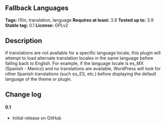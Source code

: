 ## Fallback Languages ##

**Tags:** l10n, translation, language
**Requires at least:** 3.9
**Tested up to:** 3.9
**Stable tag:** 0.1
**License:** GPLv2

## Description ##

If translations are not available for a specific language locale, this plugin will attempt to load alternate translation locales in the same language before falling back to English.  For example, if the language locale is es_MX (Spanish - Mexico) and no translations are available, WordPress will look for other Spanish translations (such es_ES, etc.) before displaying the default language of the theme or plugin.

## Change log ##

#### 0.1 ####

* Initial release on GitHub
